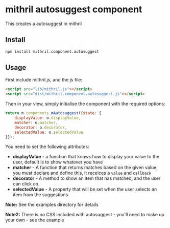 # mithril autosuggest component

This creates a autosuggest in mithril

## Install

```bash
npm install mithril.component.autosuggest
```

## Usage

First include mithril.js, and the js file:

```html
<script src="lib/mithril.js"></script>
<script src="dist/mithril.component.autosuggest.js"></script>
```

Then in your view, simply initialise the component with the required options:

```javascript
return m.components.mAutosuggest({state: {
	displayValue: o.displayValue,
	matcher: o.matcher,
	decorator: o.decorator,
	selectedValue: o.selectedValue
}});
```

You need to set the following attributes:

* **displayValue** - a function that knows how to display your value to the user, default is to show whatever you have
* **matcher** - A function that returns matches based on the given value, you must declare and define this, it receices a `value` and `callback`
* **decorator** - A method to show an item that has matched, and the user can click on.
* **selectedValue** - A property that will be set when the user selects an item from the suggestions

**Note:** See the examples directory for details

**Note2:** There is no CSS included with autosuggest - you'll need to make up your own - see the example

